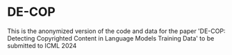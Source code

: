 # DE-COP
This is the anonymized version of the code and data for the paper 'DE-COP: Detecting Copyrighted Content in Language Models Training Data' to be submitted to ICML 2024
